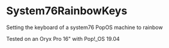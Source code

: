 # System76RainbowKeys
Setting the keyboard of a system76 PopOS machine to rainbow

Tested on an Oryx Pro 16" with Pop!_OS 19.04
